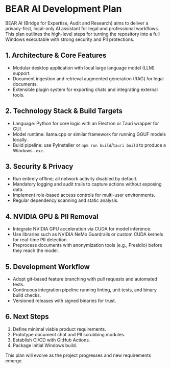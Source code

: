 # BEAR AI Development Plan

BEAR AI (Bridge for Expertise, Audit and Research) aims to deliver a privacy-first, local-only AI assistant for legal and professional workflows. This plan outlines the high-level steps for turning the repository into a full Windows executable with strong security and PII protections.

## 1. Architecture & Core Features
- Modular desktop application with local large language model (LLM) support.
- Document ingestion and retrieval augmented generation (RAG) for legal documents.
- Extensible plugin system for exporting chats and integrating external tools.

## 2. Technology Stack & Build Targets
- Language: Python for core logic with an Electron or Tauri wrapper for GUI.
- Model runtime: llama.cpp or similar framework for running GGUF models locally.
- Build pipeline: use PyInstaller or `npm run build`/`tauri build` to produce a Windows `.exe`.

## 3. Security & Privacy
- Run entirely offline; all network activity disabled by default.
- Mandatory logging and audit trails to capture actions without exposing data.
- Implement role-based access controls for multi-user environments.
- Regular dependency scanning and static analysis.

## 4. NVIDIA GPU & PII Removal
- Integrate NVIDIA GPU acceleration via CUDA for model inference.
- Use libraries such as NVIDIA NeMo Guardrails or custom CUDA kernels for real-time PII detection.
- Preprocess documents with anonymization tools (e.g., Presidio) before they reach the model.

## 5. Development Workflow
- Adopt git-based feature branching with pull requests and automated tests.
- Continuous integration pipeline running linting, unit tests, and binary build checks.
- Versioned releases with signed binaries for trust.

## 6. Next Steps
1. Define minimal viable product requirements.
2. Prototype document chat and PII scrubbing modules.
3. Establish CI/CD with GitHub Actions.
4. Package initial Windows build.

This plan will evolve as the project progresses and new requirements emerge.
